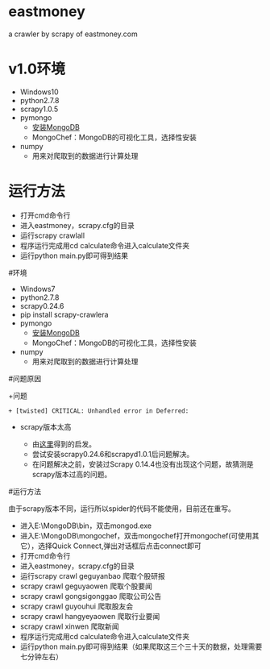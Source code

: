 # eastmoney

a crawler by scrapy of eastmoney.com

# v1.0环境

+ Windows10
+ python2.7.8
+ scrapy1.0.5
+ pymongo
	+ [安装MongoDB](http://www.runoob.com/mongodb/mongodb-window-install.html)
	+ MongoChef：MongoDB的可视化工具，选择性安装
+ numpy
	+ 用来对爬取到的数据进行计算处理

# 运行方法

+ 打开cmd命令行
+ 进入eastmoney，scrapy.cfg的目录
+ 运行scrapy crawlall
+ 程序运行完成用cd calculate命令进入calculate文件夹
+ 运行python main.py即可得到结果

#环境

+ Windows7
+ python2.7.8
+ scrapy0.24.6
+ pip install scrapy-crawlera
+ pymongo
	+ [安装MongoDB](http://www.runoob.com/mongodb/mongodb-window-install.html)
	+ MongoChef：MongoDB的可视化工具，选择性安装
+ numpy
	+ 用来对爬取到的数据进行计算处理

#问题原因

+问题

	+ [twisted] CRITICAL: Unhandled error in Deferred:

+ scrapy版本太高

	+ 由[这里](https://github.com/scrapy/scrapyd/issues/110)得到的启发。
	+ 尝试安装scrapy0.24.6和scrapyd1.0.1后问题解决。
	+ 在问题解决之前，安装过Scrapy 0.14.4也没有出现这个问题，故猜测是scrapy版本过高的问题。

#运行方法

由于scrapy版本不同，运行所以spider的代码不能使用，目前还在重写。

+ 进入E:\MongoDB\bin，双击mongod.exe
+ 进入E:\MongoDB\mongochef，双击mongochef打开mongochef(可使用其它），选择Quick Connect,弹出对话框后点击connect即可
+ 打开cmd命令行
+ 进入eastmoney，scrapy.cfg的目录
+ 运行scrapy crawl geguyanbao 爬取个股研报
+ scrapy crawl geguyaowen 爬取个股要闻
+ scrapy crawl gongsigonggao 爬取公司公告
+ scrapy crawl guyouhui 爬取股友会
+ scrapy crawl hangyeyaowen 爬取行业要闻
+ scrapy crawl xinwen 爬取新闻
+ 程序运行完成用cd calculate命令进入calculate文件夹
+ 运行python main.py即可得到结果（如果爬取这三个三十天的数据，处理需要七分钟左右）